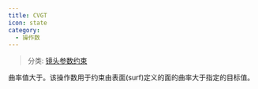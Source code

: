 ```yaml
---
title: CVGT
icon: state
category:
  - 操作数
---
```


> 分类: [镜头参数约束](/hb/operands/130/871/  "Zemax 操作数 镜头参数约束")

曲率值大于。该操作数用于约束由表面(surf)定义的面的曲率大于指定的目标值。